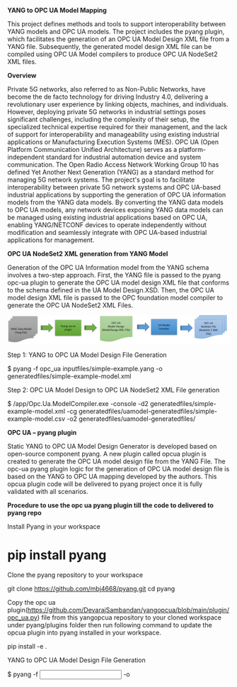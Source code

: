 ﻿**YANG to OPC UA Model Mapping**

This project defines methods and tools to support interoperability between YANG models and OPC UA models. The project includes the pyang plugin, which facilitates the generation of an OPC UA Model Design XML file from a YANG file. Subsequently, the generated model design XML file can be compiled using OPC UA Model compilers to produce OPC UA NodeSet2 XML files.

**Overview** 

Private 5G networks, also referred to as Non-Public Networks, have become the de facto technology for driving Industry 4.0, delivering a revolutionary user experience by linking objects, machines, and individuals. However, deploying private 5G networks in industrial settings poses significant challenges, including the complexity of their setup, the specialized technical expertise required for their management, and the lack of support for interoperability and manageability using existing industrial applications or Manufacturing Execution Systems (MES). OPC UA (Open Platform Communication Unified Architecture) serves as a platform-independent standard for industrial automation device and system communication. The Open Radio Access Network Working Group 10 has defined Yet Another Next Generation (YANG) as a standard method for managing 5G network systems. The project's goal is to facilitate interoperability between private 5G network systems and OPC UA-based industrial applications by supporting the generation of OPC UA information models from the YANG data models. By converting the YANG data models to OPC UA models, any network devices exposing YANG data models can be managed using existing industrial applications based on OPC UA, enabling YANG/NETCONF devices to operate independently without modification and seamlessly integrate with OPC UA-based industrial applications for management.

**OPC UA NodeSet2 XML generation from YANG Model**

Generation of the OPC UA Information model from the YANG schema involves a two-step approach. First, the YANG file is passed to the pyang opc-ua plugin to generate the OPC UA model design XML file that conforms to the schema defined in the UA Model Design.XSD. Then, the OPC UA model design XML file is passed to the OPC foundation model compiler to generate the OPC UA NodeSet2 XML Files.

![](images/yangopcua.001.png) 

Step 1: YANG to OPC UA Model Design File Generation

$ pyang -f opc_ua inputfiles/simple-example.yang -o generatedfiles/simple-example-model.xml


Step 2: OPC UA Model Design to OPC UA NodeSet2 XML File generation


$ /app/Opc.Ua.ModelCompiler.exe -console -d2 generatedfiles/simple-example-model.xml -cg generatedfiles/uamodel-generatedfiles/simple-example-model.csv -o2 generatedfiles/uamodel-generatedfiles/


**OPC UA – pyang plugin**

Static YANG to OPC UA Model Design Generator is developed based on open-source component pyang. A new plugin called opcua plugin is created to generate the OPC UA model design file from the YANG File. The opc-ua pyang plugin logic for the generation of OPC UA model design file is based on the YANG to OPC UA mapping developed by the authors. This opcua plugin code will be delivered to pyang project once it is fully validated with all scenarios.

**Procedure to use the opc ua pyang plugin till the code to delivered to pyang repo**

Install Pyang in your workspace

# pip install pyang

Clone the pyang repository to your workspace 

  git clone https://github.com/mbj4668/pyang.git
  cd pyang
  
Copy the opc ua plugin(https://github.com/DevarajSambandan/yangopcua/blob/main/plugin/opc_ua.py) file from this yangopcua repository  to your cloned workspace under pyang/plugins folder then run following command to update the opcua plugin into pyang installed in your workspace. 
  
  pip install -e .
  
YANG to OPC UA Model Design File Generation

$ pyang -f <input yang file> -o <output opc ua model design xml file>

